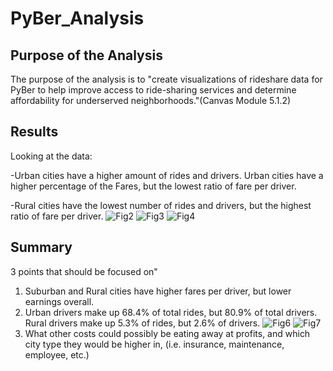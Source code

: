 # PyBer_Analysis
## Purpose of the Analysis
The purpose of the analysis is to "create visualizations of rideshare data for PyBer to help improve access to ride-sharing services and determine affordability for underserved neighborhoods."(Canvas Module 5.1.2)

## Results
Looking at the data:

-Urban cities have a higher amount of rides and drivers. Urban cities have a higher percentage of the Fares, but the lowest ratio of fare     per driver.

-Rural cities have the lowest number of rides and drivers, but the highest ratio of fare per driver.
![Fig2](https://user-images.githubusercontent.com/86030200/127790312-e1faa80d-eb59-4691-9207-96cc8a7c2e84.png)
![Fig3](https://user-images.githubusercontent.com/86030200/127790322-93541e51-886c-4286-bbe8-2baf63261568.png)
![Fig4](https://user-images.githubusercontent.com/86030200/127790327-41060477-e16b-4d48-be52-232c083b266d.png)

## Summary
3 points that should be focused on"
1) Suburban and Rural cities have higher fares per driver, but lower earnings overall.
2) Urban drivers make up 68.4% of total rides, but 80.9% of total drivers. Rural drivers make up 5.3% of rides, but 2.6% of drivers.
    ![Fig6](https://user-images.githubusercontent.com/86030200/127790615-7f9f8c9b-c883-49b5-a8d4-36a7f8c61bbf.png)
    ![Fig7](https://user-images.githubusercontent.com/86030200/127790618-58aa71cd-b150-4fce-848f-c7aaf1a3ae79.png)
3) What other costs could possibly be eating away at profits, and which city type they would be higher in, (i.e. insurance, maintenance,       employee, etc.)
